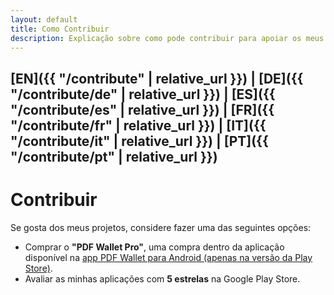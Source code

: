 ```yaml
---
layout: default
title: Como Contribuir
description: Explicação sobre como pode contribuir para apoiar os meus projetos
---
```

## [EN]({{ "/contribute" | relative_url }}) | [DE]({{ "/contribute/de" | relative_url }}) | [ES]({{ "/contribute/es" | relative_url }}) | [FR]({{ "/contribute/fr" | relative_url }}) | [IT]({{ "/contribute/it" | relative_url }}) | [PT]({{ "/contribute/pt" | relative_url }})

# Contribuir
Se gosta dos meus projetos, considere fazer uma das seguintes opções:
* Comprar o **"PDF Wallet Pro"**, uma compra dentro da aplicação disponível na [app PDF Wallet para Android (apenas na versão da Play Store)](https://play.google.com/store/apps/details?id=com.michaeltroger.gruenerpass).
* Avaliar as minhas aplicações com **5 estrelas** na Google Play Store.